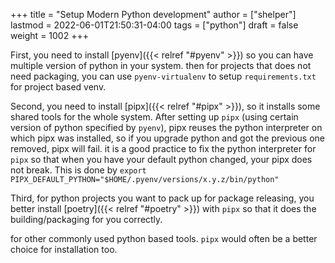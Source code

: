 +++
title = "Setup Modern Python development"
author = ["shelper"]
lastmod = 2022-06-01T21:50:31-04:00
tags = ["python"]
draft = false
weight = 1002
+++

First, you need to install [pyenv]({{< relref "#pyenv" >}}) so you can have multiple version of python in your system. then for projects that does not need packaging, you can use `pyenv-virtualenv` to setup `requirements.txt` for project based venv.

Second, you need to install [pipx]({{< relref "#pipx" >}}), so it installs some shared tools for the whole system. After setting up `pipx` (using certain version of python specified by `pyenv`), pipx reuses the python interpreter on which pipx was installed, so if you upgrade python and got the previous one removed, pipx will fail. it is a good practice to fix the python interpreter for `pipx` so that when you have your default python changed, your pipx does not break. This is done by `export PIPX_DEFAULT_PYTHON="$HOME/.pyenv/versions/x.y.z/bin/python"`

Third, for python projects you want to pack up for package releasing, you better install [poetry]({{< relref "#poetry" >}}) with `pipx` so that it does the building/packaging for you correctly.

for other commonly used python based tools. `pipx` would often be a better choice for installation too.

